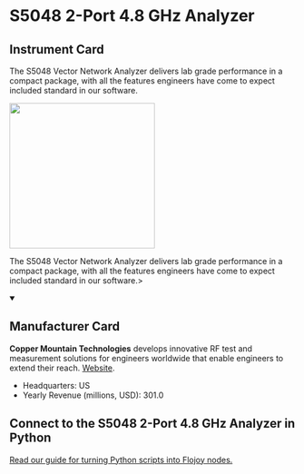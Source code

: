 
# S5048 2-Port 4.8 GHz Analyzer

## Instrument Card

<div className="flex">

<div>

The S5048 Vector Network Analyzer delivers lab grade performance in a compact package, with all the features engineers have come to expect included standard in our software.

</div>

<img width="256" src="docs/Instruments/Network Analyzer/S5048-2-Port-4.8-GHz-Analyzer/S5048-2-Port-4.8-GHz-Analyzer.jpg"/>

</div>

The S5048 Vector Network Analyzer delivers lab grade performance in a compact package, with all the features engineers have come to expect included standard in our software.>

<details open>
<summary><h2>Manufacturer Card</h2></summary>

**Copper Mountain Technologies** develops innovative RF test and measurement solutions for engineers worldwide that enable engineers to extend their reach. <a href="https://coppermountaintech.com/">Website</a>.

<ul>
  <li>Headquarters: US</li>
  <li>Yearly Revenue (millions, USD): 301.0</li>
</ul>
</details>

## Connect to the S5048 2-Port 4.8 GHz Analyzer in Python

[Read our guide for turning Python scripts into Flojoy nodes.](https://docs.flojoy.ai/custom-nodes/creating-custom-node/)


